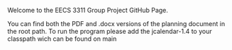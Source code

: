 Welcome to the EECS 3311 Group Project GitHub Page.

You can find both the PDF and .docx versions of the planning document in the root path.
To run the program please add the jcalendar-1.4 to your classpath wich can be found on main
